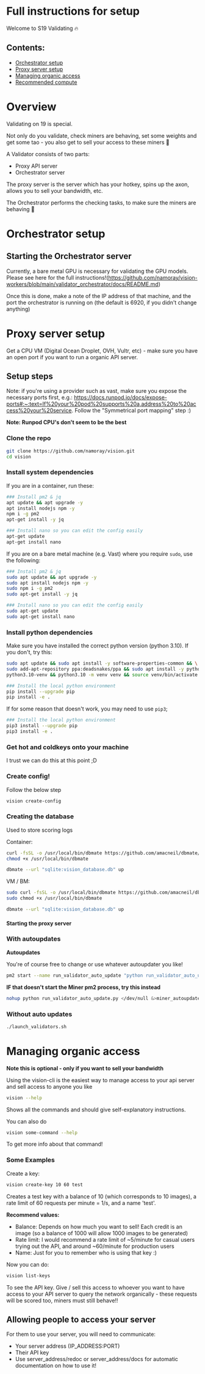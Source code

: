 # Full instructions for setup

Welcome to S19 Validating 🔥


## Contents:

- [Orchestrator setup](#orchestrator-setup)
- [Proxy server setup](#proxy-server-setup)
- [Managing organic access](#managing-organic-access)
- [Recommended compute](../recommended-compute)


# Overview

Validating on 19 is special.

Not only do you validate, check miners are behaving, set some weights and get some tao - you also get to sell your access to these miners 🤩


A Validator consists of two parts:

- Proxy API server
- Orchestrator server

The proxy server is the server which has your hotkey,  spins up the axon, allows you to sell your bandwidth, etc.

The Orchestrator performs the checking tasks, to make sure the miners are behaving 🫡

# Orchestrator setup

## Starting the Orchestrator server

Currently, a bare metal GPU is necessary for validating the GPU models. Please see here for the full instructions!(https://github.com/namoray/vision-workers/blob/main/validator_orchestrator/docs/README.md)

Once this is done, make a note of the IP address of that machine, and the port the orchestrator is running on (the default is 6920, if you didn't change anything)


# Proxy server setup

Get a CPU VM (Digital Ocean Droplet, OVH, Vultr, etc)  - make sure you have an open port if you want to run a organic API server.

## Setup steps

Note: if you're using a provider such as vast, make sure you expose the necessary ports first, e.g.: https://docs.runpod.io/docs/expose-ports#:~:text=If%20your%20pod%20supports%20a,address%20to%20access%20your%20service. Follow the "Symmetrical port mapping" step :)

**Note: Runpod CPU's don't seem to be the best**

### Clone the repo
```bash
git clone https://github.com/namoray/vision.git
cd vision
```

### Install system dependencies

If you are in a container, run these:

```bash
### Install pm2 & jq
apt update && apt upgrade -y
apt install nodejs npm -y
npm i -g pm2
apt-get install -y jq

### Install nano so you can edit the config easily
apt-get update
apt-get install nano
```
If you are on a bare metal machine (e.g. Vast) where you require `sudo`, use the following:
```bash
### Install pm2 & jq
sudo apt update && apt upgrade -y
sudo apt install nodejs npm -y
sudo npm i -g pm2
sudo apt-get install -y jq

### Install nano so you can edit the config easily
sudo apt-get update
sudo apt-get install nano
```

### Install python dependencies
Make sure you have installed the correct python version (python 3.10). If you don't, try this:

```bash
sudo apt update && sudo apt install -y software-properties-common && \
sudo add-apt-repository ppa:deadsnakes/ppa && sudo apt install -y python3.10 \
python3.10-venv && python3.10 -m venv venv && source venv/bin/activate && echo "source venv/bin/activate">>~/.bashrc
```

```bash
### Install the local python environment
pip install --upgrade pip
pip install -e .
```

If for some reason that doesn't work, you may need to use `pip3`;
```bash
### Install the local python environment
pip3 install --upgrade pip
pip3 install -e .
```


### Get hot and coldkeys onto your machine
I trust we can do this at this point ;D

### Create config!

Follow the below step
```bash
vision create-config
```

### Creating the database
Used to store scoring logs

Container:
```bash
curl -fsSL -o /usr/local/bin/dbmate https://github.com/amacneil/dbmate/releases/latest/download/dbmate-linux-amd64
chmod +x /usr/local/bin/dbmate

dbmate --url "sqlite:vision_database.db" up
```

VM / BM:
```bash
sudo curl -fsSL -o /usr/local/bin/dbmate https://github.com/amacneil/dbmate/releases/latest/download/dbmate-linux-amd64
sudo chmod +x /usr/local/bin/dbmate

dbmate --url "sqlite:vision_database.db" up
```




#### Starting the proxy server

### With autoupdates

**Autoupdates**

You're of course free to change or use whatever autoupdater you like!

```bash
pm2 start --name run_validator_auto_update "python run_validator_auto_update.py"
```

**IF that doesn't start the Miner pm2 process, try this instead**

```bash
nohup python run_validator_auto_update.py </dev/null &>miner_autoupdate.log &
```

### Without auto updates
```bash
./launch_validators.sh
```


# Managing organic access

**Note this is optional - only if you want to sell your bandwidth**

Using the vision-cli is the easiest way to manage access to your api server and sell access to anyone you like

```bash
vision --help
```

Shows all the commands and should give self-explanatory instructions.

You can also do

```bash
vision some-command --help
```

To get more info about that command!

### Some Examples

Create a key:

```bash
vision create-key 10 60 test
```
Creates a test key with a balance of 10 (which corresponds to 10 images), a rate limit of 60 requests per minute = 1/s, and a name 'test'.

**Recommend values:**
- Balance: Depends on how much you want to sell! Each credit is an image (so a balance of 1000 will allow 1000 images to be generated)
- Rate limit: I would recommend a rate limit of ~5/minute for casual users trying out the API, and around ~60/minute for production users
- Name: Just for you to remember who is using that key :)

Now you can do:
```bash
vision list-keys
```
To see the API key. Give / sell this access to whoever you want to have access to your API server to query the network organically - these requests will be scored too, miners must still behave!!

## Allowing people to access your server
For them to use your server, you will need to communicate:

- Your server address (IP_ADDRESS:PORT)
- Their API key
- Use server_address/redoc or server_address/docs for automatic documentation on how to use it!
